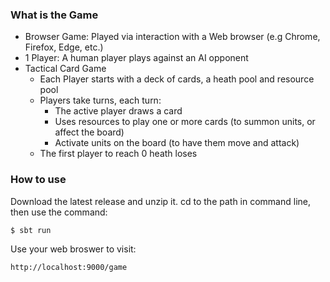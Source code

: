 ### What is the Game 
* Browser Game: Played via interaction with a Web browser (e.g Chrome, Firefox, Edge, etc.) 
* 1 Player: A human player plays against an AI opponent 
* Tactical Card Game 
  * Each Player starts with a deck of cards, a heath pool and resource pool 
  * Players take turns, each turn:
    * The active player draws a card
    * Uses resources to play one or more cards (to summon units, or affect the board)
    * Activate units on the board (to have them move and attack)
  * The first player to reach 0 heath loses 
### How to use
Download the latest release and unzip it. cd to the path in command line, then use the command:
```
$ sbt run
```
Use your web broswer to visit:

```
http://localhost:9000/game
```
